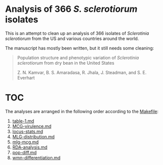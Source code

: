 # Analysis of 366 *S. sclerotiorum* isolates

This is an attempt to clean up an analysis of 366 isolates of *Sclerotinia
sclerotiorum* from the US and various countries around the world. 

The manuscript has mostly been written, but it still needs some cleaning:

> Population structure and phenotypic variation of *Sclerotinia sclerotiorum*
> from dry bean in the United States
>
> Z. N. Kamvar, B. S. Amaradasa, R. Jhala, J. Steadman, and S. E. Everhart

# TOC

The analyses are arranged in the following order according to the [Makefile]:

 1. [table-1.md]
 1. [MCG-virulence.md]
 1. [locus-stats.md]
 1. [MLG-distribution.md]
 1. [mlg-mcg.md]
 1. [RDA-analysis.md]
 1. [pop-diff.md]
 1. [wmn-differentiation.md]

[Makefile]: Makefile
[table-1.md]: results/table-1.md
[MCG-virulence.md]: results/MCG-virulence.md
[locus-stats.md]: results/locus-stats.md
[MLG-distribution.md]: results/MLG-distribution.md
[mlg-mcg.md]: results/mlg-mcg.md
[RDA-analysis.md]: results/RDA-analysis.md
[pop-diff.md]: results/pop-diff.md
[wmn-differentiation.md]: results/wmn-differentiation.md
